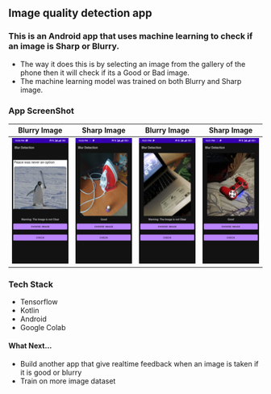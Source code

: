 ## Image quality detection app

### This is an Android app that uses machine learning to check if an image is Sharp or Blurry.

* The way it does this is by selecting an image from the gallery of the phone then it will check if its a Good or Bad image.
* The machine learning model was trained on both Blurry and Sharp image.

### App ScreenShot
Blurry Image            |  Sharp Image          |  Blurry Image          |  Sharp Image
:-------------------------:|:-------------------------:|:-------------------------:|:-------------------------:
![bad1](https://github.com/OlaOlaoni/Blur-Detection/blob/main/assets/bad1.png)  |  ![good1](https://github.com/OlaOlaoni/Blur-Detection/blob/main/assets/good3.png) |  ![bad2](https://github.com/OlaOlaoni/Blur-Detection/blob/main/assets/bad3.png) |  ![good2](https://github.com/OlaOlaoni/Blur-Detection/blob/main/assets/good2.png)

### Tech Stack

* Tensorflow
* Kotlin
* Android
* Google Colab

#### What Next...
* Build another app that give realtime feedback when an image is taken if it is good or blurry
* Train on more image dataset

